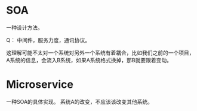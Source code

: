 # SOA

一种设计方法。

Q： 中间件，服务力度，通讯协议。

这理解可能不太对一个系统对另外一个系统有着耦合，比如我们之前的一个项目，A系统的信息，会流入B系统，如果A系统格式换掉，那B就要跟着变动。

# Microservice

一种SOA的具体实现。
系统A的改变，不应该该改变其他系统。